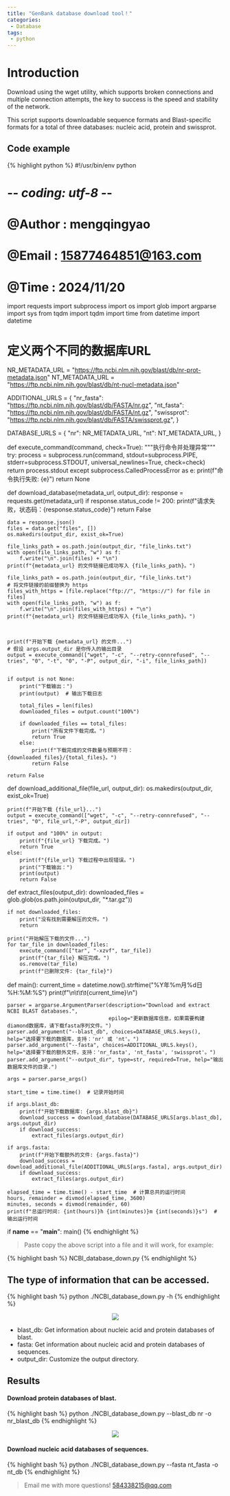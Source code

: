 ```yaml
---
title: "GenBank database download tool！"
categories: 
 - Database
tags: 
 - python
---
```


# Introduction

Download using the wget utility, which supports broken connections and multiple connection attempts, the key to success is the speed and stability of the network.

This script supports downloadable sequence formats and Blast-specific formats for a total of three databases: nucleic acid, protein and swissprot.

## Code example

{% highlight python %}
#!/usr/bin/env python
# -*- coding: utf-8 -*-
# @Author    : mengqingyao
# @Email     : 15877464851@163.com
# @Time      : 2024/11/20

import requests
import subprocess
import os
import glob
import argparse
import sys
from tqdm import tqdm
import time
from datetime import datetime

# 定义两个不同的数据库URL
NR_METADATA_URL = "https://ftp.ncbi.nlm.nih.gov/blast/db/nr-prot-metadata.json"
NT_METADATA_URL = "https://ftp.ncbi.nlm.nih.gov/blast/db/nt-nucl-metadata.json"

ADDITIONAL_URLS = {
    "nr_fasta": "https://ftp.ncbi.nlm.nih.gov/blast/db/FASTA/nr.gz",
    "nt_fasta": "https://ftp.ncbi.nlm.nih.gov/blast/db/FASTA/nt.gz",
    "swissprot": "https://ftp.ncbi.nlm.nih.gov/blast/db/FASTA/swissprot.gz",
}

DATABASE_URLS = {
    "nr": NR_METADATA_URL,
    "nt": NT_METADATA_URL,
}

def execute_command(command, check=True):
    """执行命令并处理异常"""
    try:
        process = subprocess.run(command, stdout=subprocess.PIPE, stderr=subprocess.STDOUT, universal_newlines=True, check=check)
        return process.stdout
    except subprocess.CalledProcessError as e:
        print(f"命令执行失败: {e}")
        return None

def download_database(metadata_url, output_dir):
    response = requests.get(metadata_url)
    if response.status_code != 200:
        print(f"请求失败，状态码：{response.status_code}")
        return False

    data = response.json()
    files = data.get("files", [])
    os.makedirs(output_dir, exist_ok=True)
    
    file_links_path = os.path.join(output_dir, "file_links.txt")
    with open(file_links_path, "w") as f:
        f.write("\n".join(files) + "\n")
    print(f"{metadata_url} 的文件链接已成功写入 {file_links_path}。")

    file_links_path = os.path.join(output_dir, "file_links.txt")
    # 将文件链接的前缀替换为 https
    files_with_https = [file.replace("ftp://", "https://") for file in files]
    with open(file_links_path, "w") as f:
        f.write("\n".join(files_with_https) + "\n")
    print(f"{metadata_url} 的文件链接已成功写入 {file_links_path}。")



    print(f"开始下载 {metadata_url} 的文件...")
    # 假设 args.output_dir 是你传入的输出目录
    output = execute_command(["wget", "-c", "--retry-connrefused", "--tries", "0", "-t", "0", "-P", output_dir, "-i", file_links_path])

    
    if output is not None:
        print("下载输出：")
        print(output)  # 输出下载日志
        
        total_files = len(files)
        downloaded_files = output.count("100%")
        
        if downloaded_files == total_files:
            print("所有文件下载完成。")
            return True
        else:
            print(f"下载完成的文件数量与预期不符：{downloaded_files}/{total_files}。")
            return False
            
    return False

def download_additional_file(file_url, output_dir):
    os.makedirs(output_dir, exist_ok=True)

    print(f"开始下载 {file_url}...")
    output = execute_command(["wget", "-c", "--retry-connrefused", "--tries", "0", file_url,"-P", output_dir])
    
    if output and "100%" in output:
        print(f"{file_url} 下载完成。")
        return True
    else:
        print(f"{file_url} 下载过程中出现错误。")
        print("下载输出：")
        print(output)
        return False

def extract_files(output_dir):
    downloaded_files = glob.glob(os.path.join(output_dir, "*.tar.gz"))
    
    if not downloaded_files:
        print("没有找到需要解压的文件。")
        return
    
    print("开始解压下载的文件...")
    for tar_file in downloaded_files:
        execute_command(["tar", "-xzvf", tar_file])
        print(f"{tar_file} 解压完成。")
        os.remove(tar_file)
        print(f"已删除文件: {tar_file}")

def main():
    current_time = datetime.now().strftime("%Y年%m月%d日 %H:%M:%S")
    print(f"\n\t\t\t{current_time}\n")

    parser = argparse.ArgumentParser(description="Download and extract NCBI BLAST databases.",
                                     epilog="更新数据库信息，如果需要构建diamond数据库，请下载fasta序列文件。")
    parser.add_argument("--blast_db", choices=DATABASE_URLS.keys(), help="选择要下载的数据库，支持：'nr' 或 'nt'。")
    parser.add_argument("--fasta", choices=ADDITIONAL_URLS.keys(), help="选择要下载的额外文件，支持：'nr_fasta', 'nt_fasta', 'swissprot'。")
    parser.add_argument("--output_dir", type=str, required=True, help="输出数据库文件的目录.")

    args = parser.parse_args()

    start_time = time.time()  # 记录开始时间

    if args.blast_db:
        print(f"开始下载数据库: {args.blast_db}")
        download_success = download_database(DATABASE_URLS[args.blast_db], args.output_dir)
        if download_success:
            extract_files(args.output_dir)

    if args.fasta:
        print(f"开始下载额外的文件: {args.fasta}")
        download_success = download_additional_file(ADDITIONAL_URLS[args.fasta], args.output_dir)
        if download_success:
            extract_files(args.output_dir) 

    elapsed_time = time.time() - start_time  # 计算总共的运行时间
    hours, remainder = divmod(elapsed_time, 3600)
    minutes, seconds = divmod(remainder, 60)
    print(f"总运行时间: {int(hours)}h {int(minutes)}m {int(seconds)}s")  # 输出运行时间

if __name__ == "__main__":
    main()
{% endhighlight %}

> Paste copy the above script into a file and it will work, for example:

{% highlight bash %}
NCBI_database_down.py
{% endhighlight %}

## The type of information that can be accessed.

{% highlight bash %}
python ./NCBI_database_down.py -h
{% endhighlight %}

<div style="text-align: center;">
  <img src="https://mengqy2022.github.io/assets/images/2025-02-02-Genbank-download-1.png"/>
</div>

- blast_db: Get information about nucleic acid and protein databases of blast.
- fasta: Get information about nucleic acid and protein databases of sequences.
- output_dir: Customize the output directory.

## Results

#### Download protein databases of blast.

{% highlight bash %}
python ./NCBI_database_down.py --blast_db nr -o nr_blast_db
{% endhighlight %}

<div style="text-align: center;">
  <img src="https://mengqy2022.github.io/assets/images/2024-10-26-GO-2.png"/>
</div>

#### Download nucleic acid databases of sequences.
{% highlight bash %}
python ./NCBI_database_down.py --fasta nt_fasta -o nt_db
{% endhighlight %}

> Email me with more questions!
> 584338215@qq.com

[GenBank]: https://ftp.ncbi.nlm.nih.gov/blast/db/

<script src="https://giscus.app/client.js"
        data-repo="mengqy2022/mengqy2022.github.io"
        data-repo-id="R_kgDONFQ-nw"
        data-category="Announcements"
        data-category-id="DIC_kwDONFQ-n84CjtiY"
        data-mapping="pathname"
        data-strict="0"
        data-reactions-enabled="1"
        data-emit-metadata="0"
        data-input-position="bottom"
        data-theme="dark_high_contrast"
        data-lang="zh-CN"
        crossorigin="anonymous"
        async>
</script>